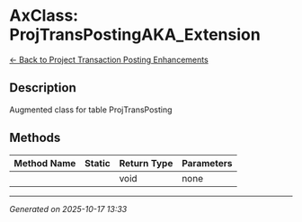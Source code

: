 # AxClass: ProjTransPostingAKA_Extension

[← Back to Project Transaction Posting Enhancements](../README.md)

## Description

<summary> Augmented class for table <c>ProjTransPosting</c> </summary>

## Methods

| Method Name | Static | Return Type | Parameters |
|-------------|--------|-------------|------------|
|  |  | void | none |

---

*Generated on 2025-10-17 13:33*
